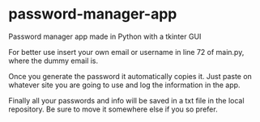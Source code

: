 # password-manager-app
Password manager app made in Python with a tkinter GUI



For better use insert your own email or username in line 72 of main.py, where the dummy email is.

Once you generate the password it automatically copies it. Just paste on whatever site you are going to use and log the information in the app.

Finally all your passwords and info will be saved in a txt file in the local repository. Be sure to move it somewhere else if you so prefer.
